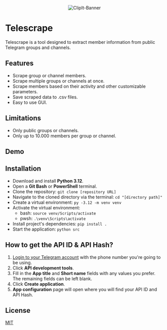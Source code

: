 <p align="center">
    <img src="https://i.imgur.com/FIHv9aS.png" alt="ClipIt-Banner">
</p>

#  Telescrape 
Telescrape is a tool designed to extract member information from public Telegram groups and channels.

## Features
- Scrape group or channel members.
- Scrape multiple groups or channels at once.
- Scrape members based on their activity and other customizable parameters.
- Save scraped data to .csv files.
- Easy to use GUI.

## Limitations
- Only public groups or channels.
- Only up to 10.000 members per group or channel.

## Demo

## Installation
- Download and install **Python 3.12**.
- Open a **Git Bash** or **PowerShell** terminal.
- Clone the repository: `git clone [repository URL]`
- Navigate to the cloned directory via the terminal: `cd "[directory path]"`
- Create a virtual environment: `py -3.12 -m venv venv`
- Activate the virtual environment:
  - bash: `source venv/Scripts/activate`
  - pwsh: `.\venv\Scripts\activate`
- Install project's dependencies: `pip install .`
- Start the application: `python src`

## How to get the API ID & API Hash?
1. [Login to your Telegram account](https://my.telegram.org/auth) with the phone number you're going to be using.
2. Click **API development tools**.
3. Fill in the **App title** and **Short name** fields with any values you prefer. The remaining fields can be left blank.
4. Click **Create application**.
5. **App configuration** page will open where you will find your API ID and API Hash.

## License
[MIT](LICENSE)
